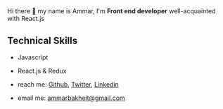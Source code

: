 ##

 Hi there 👋 my name is Ammar, I'm **Front end developer** well-acquainted with React.js 

## Technical Skills
- Javascript 
- React.js & Redux


- reach me: [Github](https://github.com/ammarbakheit), [Twitter](https://twitter.com/AmmarBakheit), [Linkedin](https://www.linkedin.com/in/ammar-m-bakheit-3723aa127)

- email me: ammarbakheit@gmail.com


